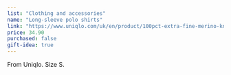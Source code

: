 ```yaml
---
list: "Clothing and accessories"
name: "Long-sleeve polo shirts"
link: "https://www.uniqlo.com/uk/en/product/100pct-extra-fine-merino-knitted-long-sleeved-polo-shirt-460939.html"
price: 34.90
purchased: false
gift-idea: true
---
```

From Uniqlo. Size S.